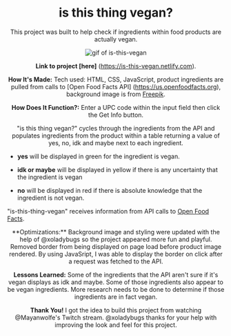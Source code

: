 <h1 id="header" align="center">
is this thing vegan?
</h1>
<div align="center">

This project was built to help check if ingredients within food products are actually vegan.

<p align="center" width="800" height="600"><img src="images/isthisthingvegan.gif" alt="gif of is-this-vegan"/></p>

**Link to project [here]** (https://is-this-vegan.netlify.com).<br>

**How It's Made:**
Tech used: HTML, CSS, JavaScript, product ingredients are pulled from  calls to [Open Food Facts API] (https://us.openfoodfacts.org), background image is from [Freepik](https//:freepik.com).

**How Does It Function?:**
Enter a UPC code within the input field then click the Get Info button.

"is this thing vegan?" cycles through the ingredients from the API and populates ingredients from the product within a table returning a value of yes, no, idk and maybe next to each ingredient.
</div>

- **yes** will be displayed in green for the ingredient is vegan.

- **idk or maybe** will be displayed in yellow if there is any uncertainty that the ingredient is vegan

- **no** will be displayed in red if there is absolute knowledge that the ingredient is not vegan.

"is-this-thing-vegan" receives information from API calls to [Open Food Facts](https://us.openfoodfacts.org/).
<div align="center">
**Optimizations:**
Background image and styling were updated with the help of @xoladybugs so the project appeared more fun and playful. Removed border from being displayed on page load before product image rendered. By using JavaSript, I was able to display the border on click after a request was fetched to the API.

**Lessons Learned:**
Some of the ingredients that the API aren't sure if it's vegan displays as idk and maybe. Some of those ingredients also appear to be vegan ingredients. More research needs to be done to determine if those ingredients are in fact vegan.

**Thank You!**
I got the idea to build this project from watching @Mayanwolfe's Twitch stream. @xoladybugs thanks for your help with improving the look and feel for this project. 
</div>
